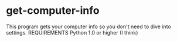 # get-computer-info
This program gets your computer info so you don't need to dive into settings.
REQUIREMENTS
Python 1.0 or higher (I think)
